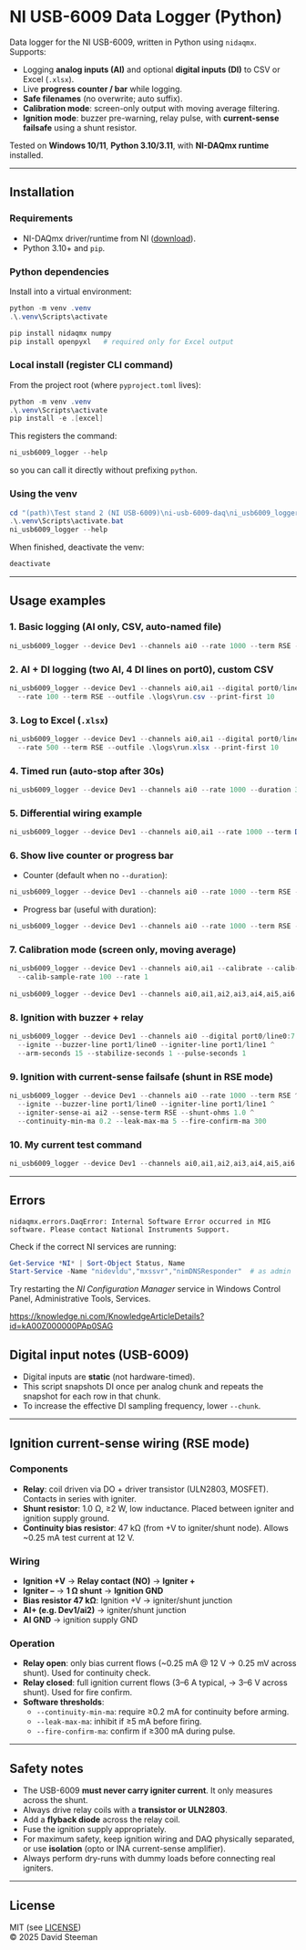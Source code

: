 # NI USB-6009 Data Logger (Python)

Data logger for the NI USB-6009, written in Python using `nidaqmx`.  
Supports:

- Logging **analog inputs (AI)** and optional **digital inputs (DI)** to CSV or Excel (`.xlsx`).
- Live **progress counter / bar** while logging.
- **Safe filenames** (no overwrite; auto suffix).
- **Calibration mode**: screen-only output with moving average filtering.
- **Ignition mode**: buzzer pre-warning, relay pulse, with **current-sense failsafe** using a shunt resistor.

Tested on **Windows 10/11**, **Python 3.10/3.11**, with **NI-DAQmx runtime** installed.

---

## Installation

### Requirements
- NI-DAQmx driver/runtime from NI ([download](https://www.ni.com)).
- Python 3.10+ and `pip`.

### Python dependencies
Install into a virtual environment:

```powershell
python -m venv .venv
.\.venv\Scripts\activate

pip install nidaqmx numpy
pip install openpyxl   # required only for Excel output
```

### Local install (register CLI command)
From the project root (where `pyproject.toml` lives):

```powershell
python -m venv .venv
.\.venv\Scripts\activate
pip install -e .[excel]
```

This registers the command:

```powershell
ni_usb6009_logger --help
```

so you can call it directly without prefixing `python`.

### Using the venv

```powershell
cd "(path)\Test stand 2 (NI USB-6009)\ni-usb-6009-daq\ni_usb6009_logger"
.\.venv\Scripts\activate.bat
ni_usb6009_logger --help
```

When finished, deactivate the venv:

```powershell
deactivate
```


---

## Usage examples

### 1. Basic logging (AI only, CSV, auto-named file)
```powershell
ni_usb6009_logger --device Dev1 --channels ai0 --rate 1000 --term RSE --print-first 10
```

### 2. AI + DI logging (two AI, 4 DI lines on port0), custom CSV
```powershell
ni_usb6009_logger --device Dev1 --channels ai0,ai1 --digital port0/line0:3 ^
  --rate 100 --term RSE --outfile .\logs\run.csv --print-first 10
```

### 3. Log to Excel (`.xlsx`)
```powershell
ni_usb6009_logger --device Dev1 --channels ai0,ai1 --digital port0/line0:7 ^
  --rate 500 --term RSE --outfile .\logs\run.xlsx --print-first 10
```

### 4. Timed run (auto-stop after 30s)
```powershell
ni_usb6009_logger --device Dev1 --channels ai0 --rate 1000 --duration 30 --print-first 10
```

### 5. Differential wiring example
```powershell
ni_usb6009_logger --device Dev1 --channels ai0,ai1 --rate 1000 --term DIFF --print-first 10
```

### 6. Show live counter or progress bar
- Counter (default when no `--duration`):
```powershell
ni_usb6009_logger --device Dev1 --channels ai0 --rate 1000 --term RSE --progress counter --print-first 10
```

- Progress bar (useful with duration):
```powershell
ni_usb6009_logger --device Dev1 --channels ai0 --rate 1000 --term RSE --duration 30 --progress bar --print-first 10
```

### 7. Calibration mode (screen only, moving average)
```powershell
ni_usb6009_logger --device Dev1 --channels ai0,ai1 --calibrate --calib-window 5 ^
  --calib-sample-rate 100 --rate 1
  
ni_usb6009_logger --device Dev1 --channels ai0,ai1,ai2,ai3,ai4,ai5,ai6 --calibrate --calib-window 5 --calib-sample-rate 100 --rate 1 --term RSE

```

### 8. Ignition with buzzer + relay
```powershell
ni_usb6009_logger --device Dev1 --channels ai0 --digital port0/line0:7 --rate 1000 --term RSE ^
  --ignite --buzzer-line port1/line0 --igniter-line port1/line1 ^
  --arm-seconds 15 --stabilize-seconds 1 --pulse-seconds 1
```

### 9. Ignition with current-sense failsafe (shunt in RSE mode)
```powershell
ni_usb6009_logger --device Dev1 --channels ai0 --rate 1000 --term RSE ^
  --ignite --buzzer-line port1/line0 --igniter-line port1/line1 ^
  --igniter-sense-ai ai2 --sense-term RSE --shunt-ohms 1.0 ^
  --continuity-min-ma 0.2 --leak-max-ma 5 --fire-confirm-ma 300
```

### 10. My current test command
```powershell
ni_usb6009_logger --device Dev1 --channels ai0,ai1,ai2,ai3,ai4,ai5,ai6 --calibrate --calib-window 5 --calib-sample-rate 100 --rate 1 --term RSE --ignite --buzzer-line port1/line1 --igniter-line port1/line0 --igniter-sense-ai ai2 --sense-term RSE --shunt-ohms 1.0 --continuity-min-ma 0.2 --leak-max-ma 5 --fire-confirm-ma 300
```


---
## Errors

```
nidaqmx.errors.DaqError: Internal Software Error occurred in MIG software. Please contact National Instruments Support.
```

Check if the correct NI services are running:

```powershell
Get-Service *NI* | Sort-Object Status, Name
Start-Service -Name "nidevldu","mxssvr","nimDNSResponder"  # as admin
```

Try restarting the _NI Configuration Manager_ service in Windows Control Panel, Administrative Tools, Services.

https://knowledge.ni.com/KnowledgeArticleDetails?id=kA00Z000000PAp0SAG


## Digital input notes (USB-6009)
- Digital inputs are **static** (not hardware-timed).  
- This script snapshots DI once per analog chunk and repeats the snapshot for each row in that chunk.  
- To increase the effective DI sampling frequency, lower `--chunk`.

---

## Ignition current-sense wiring (RSE mode)

### Components
- **Relay**: coil driven via DO + driver transistor (ULN2803, MOSFET). Contacts in series with igniter.  
- **Shunt resistor**: 1.0 Ω, ≥2 W, low inductance. Placed between igniter and ignition supply ground.  
- **Continuity bias resistor**: 47 kΩ (from +V to igniter/shunt node). Allows ~0.25 mA test current at 12 V.  

### Wiring
- **Ignition +V** → **Relay contact (NO)** → **Igniter +**  
- **Igniter –** → **1 Ω shunt** → **Ignition GND**  
- **Bias resistor 47 kΩ**: Ignition +V → igniter/shunt junction  
- **AI+ (e.g. Dev1/ai2)** → igniter/shunt junction  
- **AI GND** → ignition supply GND  

### Operation
- **Relay open**: only bias current flows (~0.25 mA @ 12 V → 0.25 mV across shunt). Used for continuity check.  
- **Relay closed**: full ignition current flows (3–6 A typical, → 3–6 V across shunt). Used for fire confirm.  
- **Software thresholds**:  
  - `--continuity-min-ma`: require ≥0.2 mA for continuity before arming.  
  - `--leak-max-ma`: inhibit if ≥5 mA before firing.  
  - `--fire-confirm-ma`: confirm if ≥300 mA during pulse.

---

## Safety notes
- The USB-6009 **must never carry igniter current**. It only measures across the shunt.  
- Always drive relay coils with a **transistor or ULN2803**.  
- Add a **flyback diode** across the relay coil.  
- Fuse the ignition supply appropriately.  
- For maximum safety, keep ignition wiring and DAQ physically separated, or use **isolation** (opto or INA current-sense amplifier).  
- Always perform dry-runs with dummy loads before connecting real igniters.

---

## License
MIT (see [LICENSE](LICENSE))  
© 2025 David Steeman
